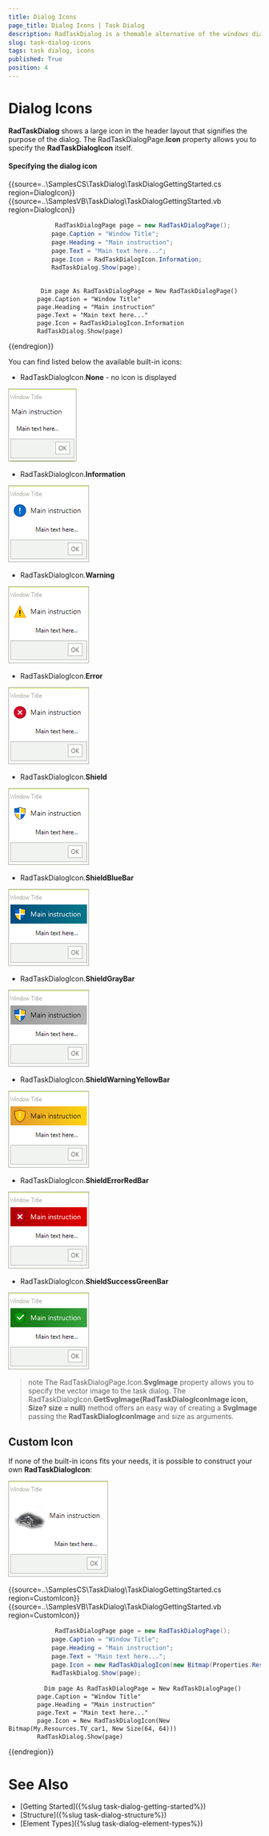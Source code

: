 ```yaml
---
title: Dialog Icons
page_title: Dialog Icons | Task Dialog
description: RadTaskDialog is a themable alternative of the windows dialog boxes and the newly released TaskDialog for .NET 5.
slug: task-dialog-icons
tags: task dialog, icons
published: True
position: 4 
---
```


# Dialog Icons

**RadTaskDialog** shows a large icon in the header layout that signifies the purpose of the dialog. The RadTaskDialogPage.**Icon** property allows you to specify the **RadTaskDialogIcon** itself. 

#### Specifying the dialog icon

{{source=..\SamplesCS\TaskDialog\TaskDialogGettingStarted.cs region=DialogIcon}} 
{{source=..\SamplesVB\TaskDialog\TaskDialogGettingStarted.vb region=DialogIcon}}

````C#
             RadTaskDialogPage page = new RadTaskDialogPage();
            page.Caption = "Window Title";
            page.Heading = "Main instruction";
            page.Text = "Main text here...";
            page.Icon = RadTaskDialogIcon.Information;
            RadTaskDialog.Show(page);        

````
````VB.NET

         Dim page As RadTaskDialogPage = New RadTaskDialogPage()
        page.Caption = "Window Title"
        page.Heading = "Main instruction"
        page.Text = "Main text here..."
        page.Icon = RadTaskDialogIcon.Information
        RadTaskDialog.Show(page)    

````

{{endregion}}

You can find listed below the available built-in icons:

* RadTaskDialogIcon.**None** - no icon is displayed

![winforms/task-dialog-icons 001](images/task-dialog-icons001.png) 

* RadTaskDialogIcon.**Information**  

![winforms/task-dialog-icons 002](images/task-dialog-icons002.png) 

* RadTaskDialogIcon.**Warning** 

![winforms/task-dialog-icons 003](images/task-dialog-icons003.png)

* RadTaskDialogIcon.**Error** 

![winforms/task-dialog-icons 004](images/task-dialog-icons004.png)

* RadTaskDialogIcon.**Shield** 

![winforms/task-dialog-icons 005](images/task-dialog-icons005.png)

* RadTaskDialogIcon.**ShieldBlueBar** 

![winforms/task-dialog-icons 006](images/task-dialog-icons006.png)

* RadTaskDialogIcon.**ShieldGrayBar** 

![winforms/task-dialog-icons 007](images/task-dialog-icons007.png)

* RadTaskDialogIcon.**ShieldWarningYellowBar** 

![winforms/task-dialog-icons 008](images/task-dialog-icons008.png)

* RadTaskDialogIcon.**ShieldErrorRedBar** 

![winforms/task-dialog-icons 009](images/task-dialog-icons009.png)

* RadTaskDialogIcon.**ShieldSuccessGreenBar** 

![winforms/task-dialog-icons 010](images/task-dialog-icons010.png)

>note The RadTaskDialogPage.Icon.**SvgImage** property allows you to specify the vector image to the task dialog. The RadTaskDialogIcon.**GetSvgImage(RadTaskDialogIconImage icon, Size? size = null)** method offers an easy way of creating a **SvgImage** passing the **RadTaskDialogIconImage** and size as arguments.

## Custom Icon

If none of the built-in icons fits your needs, it is possible to construct your own **RadTaskDialogIcon**:

![winforms/task-dialog-icons 011](images/task-dialog-icons011.png)

{{source=..\SamplesCS\TaskDialog\TaskDialogGettingStarted.cs region=CustomIcon}} 
{{source=..\SamplesVB\TaskDialog\TaskDialogGettingStarted.vb region=CustomIcon}}

````C#
             RadTaskDialogPage page = new RadTaskDialogPage();
            page.Caption = "Window Title";
            page.Heading = "Main instruction";
            page.Text = "Main text here...";
            page.Icon = new RadTaskDialogIcon(new Bitmap(Properties.Resources.TV_car,new Size(64,64)));
            RadTaskDialog.Show(page);      

````
````VB.NET
          Dim page As RadTaskDialogPage = New RadTaskDialogPage()
        page.Caption = "Window Title"
        page.Heading = "Main instruction"
        page.Text = "Main text here..."
        page.Icon = New RadTaskDialogIcon(New Bitmap(My.Resources.TV_car1, New Size(64, 64)))
        RadTaskDialog.Show(page)  

````

{{endregion}}

# See Also

* [Getting Started]({%slug task-dialog-getting-started%})
* [Structure]({%slug task-dialog-structure%})
* [Element Types]({%slug task-dialog-element-types%})
 
        
